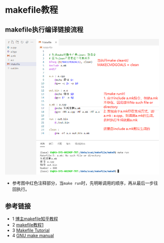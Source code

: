 # makefile教程

## makefile执行编译链接流程
![](doc/images/makefile_easy.png)
* 参考图中红色注释部分，当`make run`时，先明晰调用的顺序，再从最后一步往回执行。

## 参考链接
* 1 [博主makefile知乎教程](https://zhuanlan.zhihu.com/p/396448133)
* 2 [makefile教程1](http://c.biancheng.net/view/7095.html)
* 3 [Makefile Tutorial](https://makefiletutorial.com/#makefile-cookbook)
* 4 [GNU make manual](https://www.gnu.org/software/make/manual/make.html)
